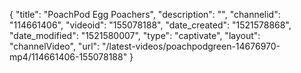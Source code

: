 {
    "title": "PoachPod Egg Poachers",
    "description": "",
    "channelid": "114661406",
    "videoid": "155078188",
    "date_created": "1521578868",
    "date_modified": "1521580007",
    "type": "captivate",
    "layout": "channelVideo",
    "url": "\/latest-videos\/poachpodgreen-14676970-mp4\/114661406-155078188"
}